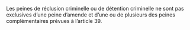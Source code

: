 Les peines de réclusion criminelle ou de détention criminelle ne sont pas exclusives d’une peine d’amende et d’une ou de plusieurs des peines complémentaires prévues à l’article 39.